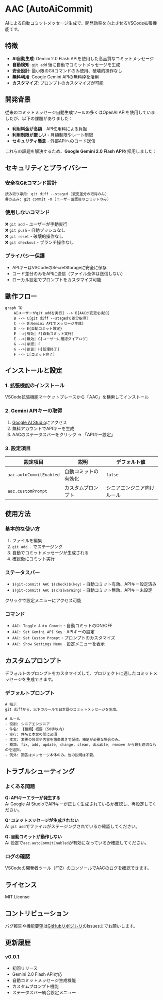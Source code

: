# AAC (AutoAiCommit)

AIによる自動コミットメッセージ生成で、開発効率を向上させるVSCode拡張機能です。

## 特徴

- **AI自動生成**: Gemini 2.0 Flash APIを使用した高品質なコミットメッセージ
- **自動検知**: `git add` 後に自動でコミットメッセージを生成
- **安全設計**: 最小限のGitコマンドのみ使用、破壊的操作なし
- **無料利用**: Google Gemini APIの無料枠を活用
- **カスタマイズ**: プロンプトのカスタマイズが可能

## 開発背景

従来のコミットメッセージ自動生成ツールの多くはOpenAI APIを使用していましたが、以下の課題がありました：

- **利用料金が高額** - API使用料による負担
- **利用制限が厳しい** - 月額制限やレート制限
- **セキュリティ懸念** - 外部APIへのコード送信

これらの課題を解決するため、**Google Gemini 2.0 Flash API**を採用しました：

## セキュリティとプライバシー

### 安全なGitコマンド設計
```
読み取り専用: git diff --staged (変更差分の取得のみ)
書き込み: git commit -m (ユーザー確認後のコミットのみ)
```

### 使用しないコマンド
❌ `git add` - ユーザーが手動実行  
❌ `git push` - 自動プッシュなし  
❌ `git reset` - 破壊的操作なし  
❌ `git checkout` - ブランチ操作なし  

### プライバシー保護
- APIキーはVSCodeのSecretStorageに安全に保存
- コード差分のみをAPIに送信（ファイル全体は送信しない）
- ローカル設定でプロンプトをカスタマイズ可能

## 動作フロー

```mermaid
graph TD
    A[ユーザーがgit addを実行] --> B[AACが変更を検知]
    B --> C[git diff --stagedで差分取得]
    C --> D[Gemini APIでメッセージ生成]
    D --> E{自動コミット設定}
    E -->|有効| F[自動コミット実行]
    E -->|無効| G[ユーザーに確認ダイアログ]
    G -->|承認| F
    G -->|拒否| H[処理終了]
    F --> I[コミット完了]
```

## インストールと設定

### 1. 拡張機能のインストール
VSCode拡張機能マーケットプレースから「AAC」を検索してインストール

### 2. Gemini APIキーの取得
1. [Google AI Studio](https://aistudio.google.com/)にアクセス
2. 無料アカウントでAPIキーを生成
3. AACのステータスバーをクリック → 「APIキー設定」

### 3. 設定項目
| 設定項目 | 説明 | デフォルト値 |
|---------|------|-------------|
| `aac.autoCommitEnabled` | 自動コミットの有効化 | `false` |
| `aac.customPrompt` | カスタムプロンプト | シニアエンジニア向けルール |

## 使用方法

### 基本的な使い方
1. ファイルを編集
2. `git add .` でステージング
3. 自動でコミットメッセージが生成される
4. 確認後にコミット実行

### ステータスバー
- `$(git-commit) AAC $(check)$(key)` - 自動コミット有効、APIキー設定済み
- `$(git-commit) AAC $(x)$(warning)` - 自動コミット無効、APIキー未設定

クリックで設定メニューにアクセス可能

### コマンド
- `AAC: Toggle Auto Commit` - 自動コミットのON/OFF
- `AAC: Set Gemini API Key` - APIキーの設定
- `AAC: Set Custom Prompt` - プロンプトのカスタマイズ
- `AAC: Show Settings Menu` - 設定メニューを表示

## カスタムプロンプト

デフォルトのプロンプトをカスタマイズして、プロジェクトに適したコミットメッセージを生成できます。

### デフォルトプロンプト
```
# 指示
git diffから、以下のルールで日本語のコミットメッセージを生成。

# ルール
- 役割: シニアエンジニア
- 件名: 【種類】概要 (50字以内)
- 空行: 件名と本文の間に必須
- 本文: 変更の背景や内容を箇条書きで記述。補足が必要な場合のみ。
- 種類: fix, add, update, change, clean, disable, remove から最も適切なものを選択。
- 例外: 回答はメッセージ本体のみ。他の説明は不要。
```

## トラブルシューティング

### よくある問題

**Q: APIキーエラーが発生する**  
A: Google AI StudioでAPIキーが正しく生成されているか確認し、再設定してください。

**Q: コミットメッセージが生成されない**  
A: `git add`でファイルがステージングされているか確認してください。

**Q: 自動コミットが動作しない**  
A: 設定で`aac.autoCommitEnabled`が有効になっているか確認してください。

### ログの確認
VSCodeの開発者ツール（F12）のコンソールでAACのログを確認できます。

## ライセンス

MIT License

## コントリビューション

バグ報告や機能要望は[GitHubリポジトリ](https://github.com/JunseiOgawa/AAC)のIssuesまでお願いします。

## 更新履歴

### v0.0.1
- 初回リリース
- Gemini 2.0 Flash API対応
- 自動コミットメッセージ生成機能
- カスタムプロンプト機能
- ステータスバー統合設定メニュー

